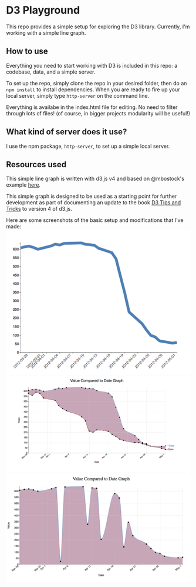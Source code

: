 # D3 Playground

This repo provides a simple setup for exploring the D3 library. Currently, I'm working with a simple line graph. 

## How to use
Everything you need to start working with D3 is included in this repo: a codebase, data, and a simple server.

To set up the repo, simply clone the repo in your desired folder, then do an `npm install` to install dependencies. When you are ready to fire up your local server, simply type `http-server` on the command line.

Everything is availabe in the index.html file for editing. No need to filter through lots of files! (of course, in bigger projects modularity will be useful!)

## What kind of server does it use?
I use the npm package, `http-server`, to set up a simple local server.

## Resources used
This simple line graph is written with d3.js v4 and based on @mbostock's example [here](http://bl.ocks.org/mbostock/02d893e3486c70c4475f). 

This simple graph is designed to be used as a starting point for further development as part of documenting an update to the book [D3 Tips and Tricks](https://leanpub.com/d3-t-and-t-v4) to version 4 of d3.js.

Here are some screenshots of the basic setup and modifications that I've made:
![screenshot of the graph in the browser](https://github.com/gvenezia/d3-playground/blob/master/screenshots/graph.png)
![screenshot of graph 2 in the browser](https://github.com/gvenezia/d3-playground/blob/master/screenshots/line_graph_2.png)
![screenshot of graph 3 in the browser](https://github.com/gvenezia/d3-playground/blob/master/screenshots/line_graph_3.png)